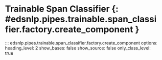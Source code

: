 # Trainable Span Classifier {: #edsnlp.pipes.trainable.span_classifier.factory.create_component }

::: edsnlp.pipes.trainable.span_classifier.factory.create_component
    options:
        heading_level: 2
        show_bases: false
        show_source: false
        only_class_level: true
